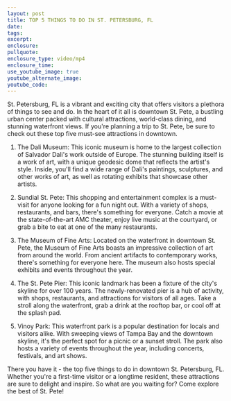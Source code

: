 ```yaml
---
layout: post
title: TOP 5 THINGS TO DO IN ST. PETERSBURG, FL
date:
tags:
excerpt:
enclosure:
pullquote:
enclosure_type: video/mp4
enclosure_time:
use_youtube_image: true
youtube_alternate_image:
youtube_code:
---
```

St. Petersburg, FL is a vibrant and exciting city that offers visitors a plethora of things to see and do. In the heart of it all is downtown St. Pete, a bustling urban center packed with cultural attractions, world-class dining, and stunning waterfront views. If you're planning a trip to St. Pete, be sure to check out these top five must-see attractions in downtown.

1. The Dali Museum: This iconic museum is home to the largest collection of Salvador Dali's work outside of Europe. The stunning building itself is a work of art, with a unique geodesic dome that reflects the artist's style. Inside, you'll find a wide range of Dali's paintings, sculptures, and other works of art, as well as rotating exhibits that showcase other artists.

2. Sundial St. Pete: This shopping and entertainment complex is a must-visit for anyone looking for a fun night out. With a variety of shops, restaurants, and bars, there's something for everyone. Catch a movie at the state-of-the-art AMC theater, enjoy live music at the courtyard, or grab a bite to eat at one of the many restaurants.

3. The Museum of Fine Arts: Located on the waterfront in downtown St. Pete, the Museum of Fine Arts boasts an impressive collection of art from around the world. From ancient artifacts to contemporary works, there's something for everyone here. The museum also hosts special exhibits and events throughout the year.

4. The St. Pete Pier: This iconic landmark has been a fixture of the city's skyline for over 100 years. The newly-renovated pier is a hub of activity, with shops, restaurants, and attractions for visitors of all ages. Take a stroll along the waterfront, grab a drink at the rooftop bar, or cool off at the splash pad.

5. Vinoy Park: This waterfront park is a popular destination for locals and visitors alike. With sweeping views of Tampa Bay and the downtown skyline, it's the perfect spot for a picnic or a sunset stroll. The park also hosts a variety of events throughout the year, including concerts, festivals, and art shows.

There you have it - the top five things to do in downtown St. Petersburg, FL. Whether you're a first-time visitor or a longtime resident, these attractions are sure to delight and inspire. So what are you waiting for? Come explore the best of St. Pete!